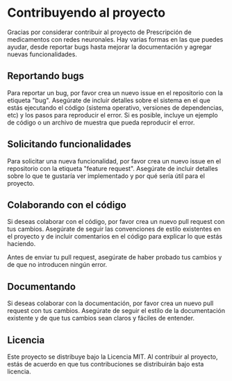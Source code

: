 # Contribuyendo al proyecto

Gracias por considerar contribuir al proyecto de Prescripción de medicamentos con redes neuronales. Hay varias formas en las que puedes ayudar, desde reportar bugs hasta mejorar la documentación y agregar nuevas funcionalidades.

## Reportando bugs

Para reportar un bug, por favor crea un nuevo issue en el repositorio con la etiqueta "bug". Asegúrate de incluir detalles sobre el sistema en el que estás ejecutando el código (sistema operativo, versiones de dependencias, etc) y los pasos para reproducir el error. Si es posible, incluye un ejemplo de código o un archivo de muestra que pueda reproducir el error.

## Solicitando funcionalidades

Para solicitar una nueva funcionalidad, por favor crea un nuevo issue en el repositorio con la etiqueta "feature request". Asegúrate de incluir detalles sobre lo que te gustaría ver implementado y por qué sería útil para el proyecto.

## Colaborando con el código

Si deseas colaborar con el código, por favor crea un nuevo pull request con tus cambios. Asegúrate de seguir las convenciones de estilo existentes en el proyecto y de incluir comentarios en el código para explicar lo que estás haciendo.

Antes de enviar tu pull request, asegúrate de haber probado tus cambios y de que no introducen ningún error.

## Documentando

Si deseas colaborar con la documentación, por favor crea un nuevo pull request con tus cambios. Asegúrate de seguir el estilo de la documentación existente y de que tus cambios sean claros y fáciles de entender.

## Licencia

Este proyecto se distribuye bajo la Licencia MIT. Al contribuir al proyecto, estás de acuerdo en que tus contribuciones se distribuirán bajo esta licencia.
